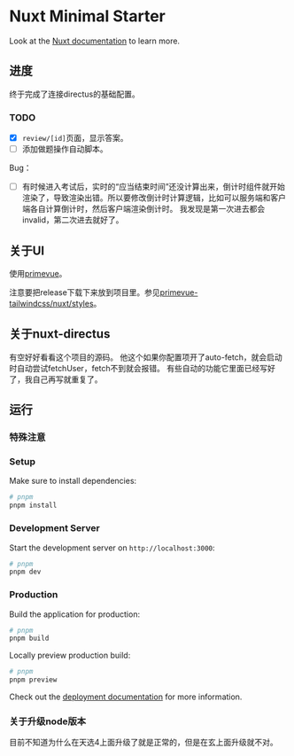 # Nuxt Minimal Starter

Look at the [Nuxt documentation](https://nuxt.com/docs/getting-started/introduction) to learn more.

## 进度

终于完成了连接directus的基础配置。

### TODO

- [x] `review/[id]`页面，显示答案。
- [ ] 添加做题操作自动脚本。

Bug：

- [ ] 有时候进入考试后，实时的“应当结束时间”还没计算出来，倒计时组件就开始渲染了，导致渲染出错。所以要修改倒计时计算逻辑，比如可以服务端和客户端各自计算倒计时，然后客户端渲染倒计时。
    我发现是第一次进去都会invalid，第二次进去就好了。

## 关于UI

使用[primevue](https://primevue.org/)。

注意要把release下载下来放到项目里。参见[primevue-tailwindcss/nuxt/styles](https://tailwind.primevue.org/nuxt/#styles)。

## 关于nuxt-directus

有空好好看看这个项目的源码。
他这个如果你配置项开了auto-fetch，就会启动时自动尝试fetchUser，fetch不到就会报错。
有些自动的功能它里面已经写好了，我自己再写就重复了。

## 运行

### 特殊注意

### Setup

Make sure to install dependencies:

```bash
# pnpm
pnpm install
```

### Development Server

Start the development server on `http://localhost:3000`:

```bash
# pnpm
pnpm dev
```

### Production

Build the application for production:

```bash
# pnpm
pnpm build
```

Locally preview production build:

```bash
# pnpm
pnpm preview
```

Check out the [deployment documentation](https://nuxt.com/docs/getting-started/deployment) for more information.

### 关于升级node版本

目前不知道为什么在天选4上面升级了就是正常的，但是在玄上面升级就不对。